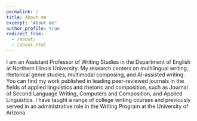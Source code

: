 ```yaml
---
permalink: /
title: About me
excerpt: "About me"
author_profile: true
redirect_from: 
  - /about/
  - /about.html
---
```


I am an Assistant Professor of Writing Studies in the Department of English at Northern Illinois University. My research centers on multilingual writing, rhetorical genre studies, multimodal composing, and AI-assisted writing. You can find my work published in leading peer-reviewed journals in the fields of applied linguistics and rhetoric and composition, such as Journal of Second Language Writing, Computers and Composition, and Applied Linguistics. I have taught a range of college writing courses and previously served in an administrative role in the Writing Program at the University of Arizona.


